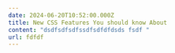 ```yaml
---
date: 2024-06-20T10:52:00.000Z
title: New CSS Features You should know About
content: "dsdfsdfsdfssdfsdfdfdsds fsdf "
url: fdfdf
---
```

